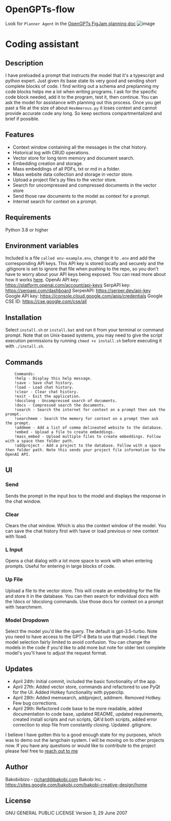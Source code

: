 # OpenGPTs-flow
Look for `Planner Agent` in the [OpenGPTs FigJam planning doc](https://www.figma.com/file/RBobTMUNS6EtelpTDyYqnA/Open-GPTs?type=whiteboard&node-id=0%3A1&t=8AqiYUR3vbQFPVww-1)
![image](https://github.com/OpenGPTs-platform/HexAmerous/assets/37946988/caa353c4-f4ed-47ed-9fac-ab43b7b06e05)

# Coding assistant

## Description

I have preloaded a prompt that instructs the model that it's a typescript and python expert. Just given its base state its very good and sending short complete blocks of code. I find writing out a schema and preplanning my code blocks helps me a lot when writing programs. I ask for the specific code block needed, add it to the program, test it, then continue. You can ask the model for assistance with planning out this process. Once you get past a file at the size of about `HexAmerous.py` it loses context and cannot provide accurate code any long. So keep sections compartmentalized and brief if possible.

## Features

- Context window containing all the messages in the chat history.
- Historical log with CRUD operations.
- Vector store for long term memory and document search.
- Embedding creation and storage.
- Mass embeddings of all PDFs, txt or md in a folder.
- Mass website data collection and storage in vector store.
- Upload a project file's py files to the vector store.
- Search for uncompressed and compressed documents in the vector store
- Send those raw documents to the model as context for a prompt.
- Internet search for context on a prompt.

## Requirements

Python 3.8 or higher

## Environment variables

Included is a file `called env-example.env`, change it to `.env` and add the corresponding API keys. This API key is stored locally and securely and the .gitignore is set to ignore that file when pushing to the repo, so you don't have to worry about your API keys being exposed. You can read more about how it works [here](https://pypi.org/project/python-dotenv/).
OpenAi API key: https://platform.openai.com/account/api-keys
SerpAPI key: https://serpapi.com/dashboard
SerperAPI: https://serper.dev/api-key
Google API key: https://console.cloud.google.com/apis/credentials
Google CSE ID: https://cse.google.com/cse/all

## Installation

Select `install.sh` or `install.bat` and run it from your terminal or command prompt. Note that on Unix-based systems, you may need to give the script execution permissions by running `chmod +x install.sh` before executing it with `./install.sh`.

## Commands

        Commands:
        !help - Display this help message.
        !save - Save chat history.
        !load - Load chat history.
        !clear - Clear chat history.
        !exit - Exit the application.
        !docslong - Uncompressed search of documents.
        !docs - Compressed search the documents.
        !search - Search the internet for context on a prompt then ask the prompt.
        !searchmem - Search the memory for context on a prompt then ask the prompt.
        !addmem - Add a list of comma delineated website to the database.
        !embed - Upload a file to create embeddings.
        !mass_embed - Upload multiple files to create embeddings. Follow with a space then folder path.
        !addproject - Add a project to the database. Follow with a space then folder path. Note this sends your project file information to the OpenAI API.

## UI

### Send

Sends the prompt in the input box to the model and displays the response in the chat window.

### Clear

Clears the chat window. Which is also the context window of the model. You can save the chat history first with !save or load previous or new context with !load.

### L Input

Opens a chat dialog with a lot more space to work with when entering prompts. Useful for entering in large blocks of code.

### Up File

Upload a file to the vector store. This will create an embedding for the file and store it in the database. You can then search for individual docs with the !docs or !docslong commands. Use those docs for context on a prompt with !searchmem.

### Model Dropdown

Select the model you'd like the query. The default is gpt-3.5-turbo. Note you need to have access to the GPT-4 Beta to use that model. I kept the model selection fairly limited to avoid confusion. You can change the models in the code if you'd like to add more but note for older text complete model's you'll have to adjust the request format.

## Updates

- April 24th: Initial commit, included the basic functionality of the app.
- April 27th: Added vector store, commands and refactored to use PyQt for the UI. Added Hotkey functionality with pyperclip.
- April 28th: Added memsearch, addproject, addmem. Removed Hotkey. Few bug corrections.
- April 29th: Refactored code base to be more readable, added documentation to code base, updated README, updated requirements, created install scripts and run scripts, QA'd both scripts, added error correction to stop file from constantly closing. Updated .gitignore.

I believe I have gotten this to a good enough state for my purposes, which was to demo out the langchain system. I will be moving on to other projects now. If you have any questions or would like to contribute to the project please feel free to [reach out to me](mailto:richard@bakobi.com)

## Author
Bakobiibizo - richard@bakobi.com
Bakobi Inc. - https://sites.google.com/bakobi.com/bakobi-creative-design/home

## License

GNU GENERAL PUBLIC LICENSE Version 3, 29 June 2007
